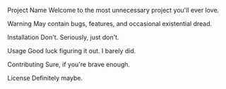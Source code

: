 Project Name
Welcome to the most unnecessary project you'll ever love.

Warning
May contain bugs, features, and occasional existential dread.

Installation
Don't. Seriously, just don't.

Usage
Good luck figuring it out. I barely did.

Contributing
Sure, if you're brave enough.

License
Definitely maybe.
